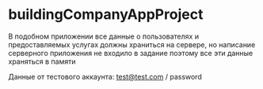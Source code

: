 # buildingCompanyAppProject

В подобном приложении все данные о пользователях и предоставляемых услугах должны храниться на сервере, 
но написание серверного приложения не входило в задание поэтому все эти данные храняться в памяти

Данные от тестового аккаунта:
test@test.com / password
